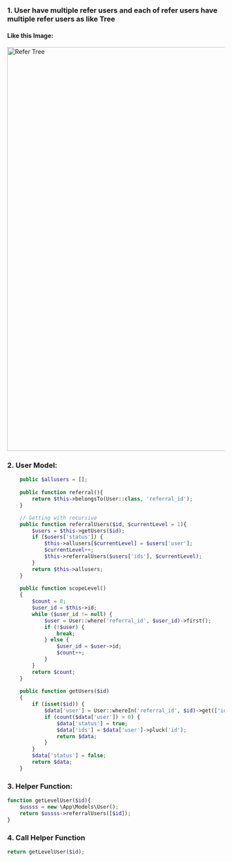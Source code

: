 ### 1. User have multiple refer users and each of refer users have multiple refer users as like Tree
#### Like this Image:

<img width="935" alt="Refer Tree" src="https://github.com/user-attachments/assets/0adb5398-5b67-46b1-9ae3-1358aade1ec2">


### 2. User Model:
```php
    public $allusers = [];
    
    public function referral(){
        return $this->belongsTo(User::class, 'referral_id');
    }

    // Getting with recursive
    public function referralUsers($id, $currentLevel = 1){
        $users = $this->getUsers($id);
        if ($users['status']) {
            $this->allusers[$currentLevel] = $users['user'];
            $currentLevel++;
            $this->referralUsers($users['ids'], $currentLevel);
        }
        return $this->allusers;
    }
    
    public function scopeLevel()
    {
        $count = 0;
        $user_id = $this->id;
        while ($user_id != null) {
            $user = User::where('referral_id', $user_id)->first();
            if (!$user) {
                break;
            } else {
                $user_id = $user->id;
                $count++;
            }
        }
        return $count;
    }
    
    public function getUsers($id)
    {
        if (isset($id)) {
            $data['user'] = User::whereIn('referral_id', $id)->get(['id', 'firstname', 'lastname', 'username', 'email', 'phone_code', 'phone', 'referral_id', 'created_at']);
            if (count($data['user']) > 0) {
                $data['status'] = true;
                $data['ids'] = $data['user']->pluck('id');
                return $data;
            }
        }
        $data['status'] = false;
        return $data;
    }
```

### 3. Helper Function:
```php
function getLevelUser($id){
    $ussss = new \App\Models\User();
    return $ussss->referralUsers([$id]);
}
```

### 4. Call Helper Function
```php
return getLevelUser($id);
```

